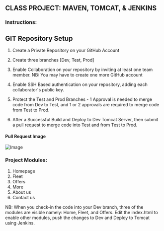 ## CLASS PROJECT: MAVEN, TOMCAT, & JENKINS

### Instructions:

## GIT Repository Setup

1. Create a Private Repository on your GitHub Account

2. Create three branches [Dev, Test, Prod]

3. Enable Collaboration on your repository by inviting at least one team member. NB: You may have to create one more GitHub account

4. Enable SSH Based authentication on your repository, adding each collaborator's public key.

5. Protect the Test and Prod Branches - 1 Approval is needed to merge code from Dev to Test, and 1 or 2 approvals are required to merge code from Test to Prod.

6. After a Successful Build and Deploy to Dev Tomcat Server, then submit a pull request to merge code into Test and from Test to Prod.

#### Pull Request Image
<img
  src="https://github.com/seunayolu/car-rentals-maven-jenkins-tomcat-project/blob/main/GitHub%20Pull%20Request.png"
  alt="Image"
  title="Pull Request"
  style="display: inline-block; margin: 0 auto; max-width: 300px">

### Project Modules:

1. Homepage
2. Fleet
3. Offers
4. More
5. About us
6. Contact us

NB: When you check-in the code into your Dev branch, three of the modules are visible namely: Home, Fleet, and Offers. Edit the index.html
to enable other modules, push the changes to Dev and Deploy to Tomcat using Jenkins.
